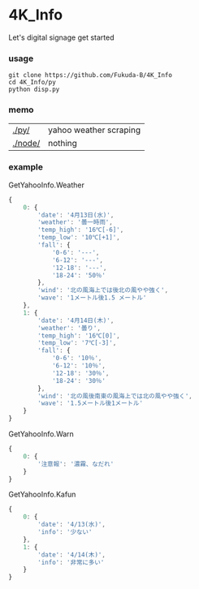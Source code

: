 # 4K_Info
 Let's digital signage get started

### usage
```shell
git clone https://github.com/Fukuda-B/4K_Info
cd 4K_Info/py
python disp.py
```

### memo
|  |  |
| --- | --- |
| [./py/](./py/) | yahoo weather scraping |
| [./node/](./node/) | nothing |

### example
GetYahooInfo.Weather
```js
{
    0: {
        'date': '4月13日(水)',
        'weather': '曇一時雨',
        'temp_high': '16℃[-6]',
        'temp_low': '10℃[+1]',
        'fall': {
            '0-6': '---',
            '6-12': '---',
            '12-18': '---',
            '18-24': '50％'
        },
        'wind': '北の風海上では後北の風やや強く',
        'wave': '1メートル後1.5 メートル'
    },
    1: {
        'date': '4月14日(木)',
        'weather': '曇り',
        'temp_high': '16℃[0]',
        'temp_low': '7℃[-3]',
        'fall': {
            '0-6': '10％',
            '6-12': '10％',
            '12-18': '30％',
            '18-24': '30％'
        },
        'wind': '北の風後南東の風海上では北の風やや強く',
        'wave': '1.5メートル後1メートル'
    }
}
```

GetYahooInfo.Warn
```js
{
    0: {
        '注意報': '濃霧、なだれ'
    }
}
```

GetYahooInfo.Kafun
```js
{
    0: {
        'date': '4/13(水)',
        'info': '少ない'
    },
    1: {
        'date': '4/14(木)',
        'info': '非常に多い'
    }
}
```

